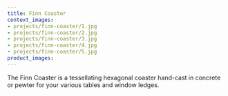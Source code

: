 ```yaml
---
title: Finn Coaster
context_images:
- projects/finn-coaster/1.jpg
- projects/finn-coaster/2.jpg
- projects/finn-coaster/3.jpg
- projects/finn-coaster/4.jpg  
- projects/finn-coaster/5.jpg
product_images:
---
```


The Finn Coaster is a tessellating hexagonal coaster hand-cast in concrete or pewter for your various tables and window ledges.
